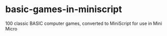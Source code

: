 # basic-games-in-miniscript
100 classic BASIC computer games, converted to MiniScript for use in Mini Micro
